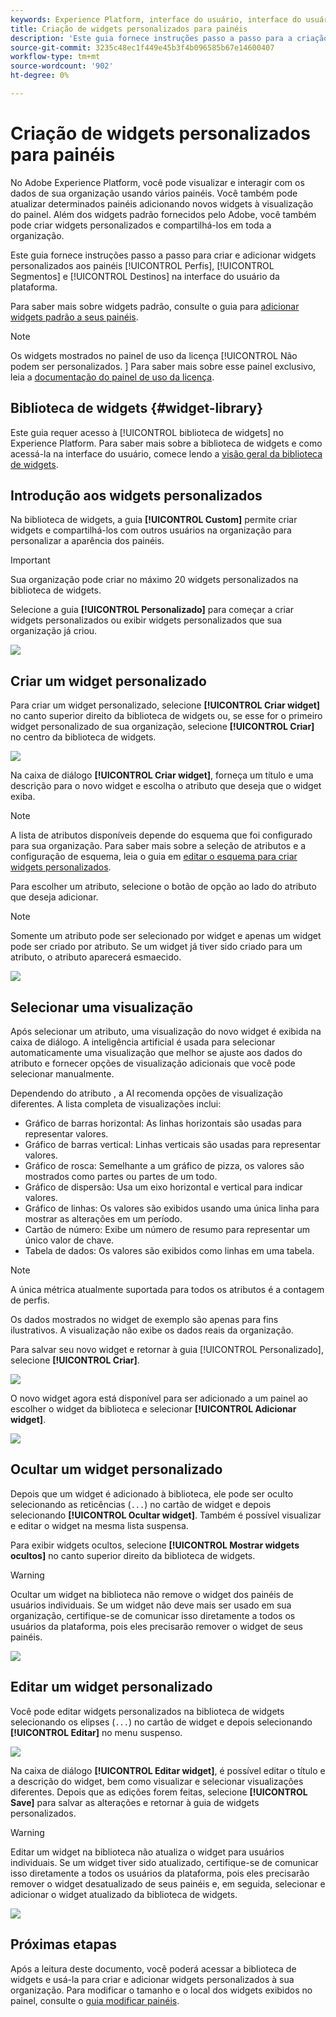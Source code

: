 ```yaml
---
keywords: Experience Platform, interface do usuário, interface do usuário, painéis, painel, perfis, segmentos, destinos, uso de licença, widgets, métricas;
title: Criação de widgets personalizados para painéis
description: 'Este guia fornece instruções passo a passo para a criação de widgets personalizados para uso em painéis do Adobe Experience Platform. '
source-git-commit: 3235c48ec1f449e45b3f4b096585b67e14600407
workflow-type: tm+mt
source-wordcount: '902'
ht-degree: 0%

---
```



# Criação de widgets personalizados para painéis

No Adobe Experience Platform, você pode visualizar e interagir com os dados de sua organização usando vários painéis. Você também pode atualizar determinados painéis adicionando novos widgets à visualização do painel. Além dos widgets padrão fornecidos pelo Adobe, você também pode criar widgets personalizados e compartilhá-los em toda a organização.

Este guia fornece instruções passo a passo para criar e adicionar widgets personalizados aos painéis [!UICONTROL Perfis], [!UICONTROL Segmentos] e [!UICONTROL Destinos] na interface do usuário da plataforma.

Para saber mais sobre widgets padrão, consulte o guia para [adicionar widgets padrão a seus painéis](standard-widgets.md).

>[!NOTE]
>
>Os widgets mostrados no painel de uso da licença [!UICONTROL Não podem ser personalizados. ] Para saber mais sobre esse painel exclusivo, leia a [documentação do painel de uso da licença](../guides/license-usage.md).

## Biblioteca de widgets {#widget-library}

Este guia requer acesso à [!UICONTROL biblioteca de widgets] no Experience Platform. Para saber mais sobre a biblioteca de widgets e como acessá-la na interface do usuário, comece lendo a [visão geral da biblioteca de widgets](widget-library.md).

## Introdução aos widgets personalizados

Na biblioteca de widgets, a guia **[!UICONTROL Custom]** permite criar widgets e compartilhá-los com outros usuários na organização para personalizar a aparência dos painéis.

>[!IMPORTANT]
>
>Sua organização pode criar no máximo 20 widgets personalizados na biblioteca de widgets.

Selecione a guia **[!UICONTROL Personalizado]** para começar a criar widgets personalizados ou exibir widgets personalizados que sua organização já criou.

![](../images/customization/custom-widgets.png)

## Criar um widget personalizado

Para criar um widget personalizado, selecione **[!UICONTROL Criar widget]** no canto superior direito da biblioteca de widgets ou, se esse for o primeiro widget personalizado de sua organização, selecione **[!UICONTROL Criar]** no centro da biblioteca de widgets.

![](../images/customization/create-widget.png)

Na caixa de diálogo **[!UICONTROL Criar widget]**, forneça um título e uma descrição para o novo widget e escolha o atributo que deseja que o widget exiba.

>[!NOTE]
>
>A lista de atributos disponíveis depende do esquema que foi configurado para sua organização. Para saber mais sobre a seleção de atributos e a configuração de esquema, leia o guia em [editar o esquema para criar widgets personalizados](edit-schema.md).

Para escolher um atributo, selecione o botão de opção ao lado do atributo que deseja adicionar.

>[!NOTE]
>
>Somente um atributo pode ser selecionado por widget e apenas um widget pode ser criado por atributo. Se um widget já tiver sido criado para um atributo, o atributo aparecerá esmaecido.

![](../images/customization/create-widget-dialog.png)

## Selecionar uma visualização

Após selecionar um atributo, uma visualização do novo widget é exibida na caixa de diálogo. A inteligência artificial é usada para selecionar automaticamente uma visualização que melhor se ajuste aos dados do atributo e fornecer opções de visualização adicionais que você pode selecionar manualmente.

Dependendo do atributo , a AI recomenda opções de visualização diferentes. A lista completa de visualizações inclui:

* Gráfico de barras horizontal: As linhas horizontais são usadas para representar valores.
* Gráfico de barras vertical: Linhas verticais são usadas para representar valores.
* Gráfico de rosca: Semelhante a um gráfico de pizza, os valores são mostrados como partes ou partes de um todo.
* Gráfico de dispersão: Usa um eixo horizontal e vertical para indicar valores.
* Gráfico de linhas: Os valores são exibidos usando uma única linha para mostrar as alterações em um período.
* Cartão de número: Exibe um número de resumo para representar um único valor de chave.
* Tabela de dados: Os valores são exibidos como linhas em uma tabela.

>[!NOTE]
>
>A única métrica atualmente suportada para todos os atributos é a contagem de perfis.
>
>Os dados mostrados no widget de exemplo são apenas para fins ilustrativos. A visualização não exibe os dados reais da organização.

Para salvar seu novo widget e retornar à guia [!UICONTROL Personalizado], selecione **[!UICONTROL Criar]**.

![](../images/customization/create-widget-select-attribute.png)

O novo widget agora está disponível para ser adicionado a um painel ao escolher o widget da biblioteca e selecionar **[!UICONTROL Adicionar widget]**.

![](../images/customization/custom-widgets-new.png)

## Ocultar um widget personalizado

Depois que um widget é adicionado à biblioteca, ele pode ser oculto selecionando as reticências (`...`) no cartão de widget e depois selecionando **[!UICONTROL Ocultar widget]**. Também é possível visualizar e editar o widget na mesma lista suspensa.

Para exibir widgets ocultos, selecione **[!UICONTROL Mostrar widgets ocultos]** no canto superior direito da biblioteca de widgets.

>[!WARNING]
>
>Ocultar um widget na biblioteca não remove o widget dos painéis de usuários individuais. Se um widget não deve mais ser usado em sua organização, certifique-se de comunicar isso diretamente a todos os usuários da plataforma, pois eles precisarão remover o widget de seus painéis.

![](../images/customization/hide-widget.png)

## Editar um widget personalizado

Você pode editar widgets personalizados na biblioteca de widgets selecionando os elipses (`...`) no cartão de widget e depois selecionando **[!UICONTROL Editar]** no menu suspenso.

![](../images/customization/custom-widget-edit.png)

Na caixa de diálogo **[!UICONTROL Editar widget]**, é possível editar o título e a descrição do widget, bem como visualizar e selecionar visualizações diferentes. Depois que as edições forem feitas, selecione **[!UICONTROL Save]** para salvar as alterações e retornar à guia de widgets personalizados.

>[!WARNING]
>
>Editar um widget na biblioteca não atualiza o widget para usuários individuais. Se um widget tiver sido atualizado, certifique-se de comunicar isso diretamente a todos os usuários da plataforma, pois eles precisarão remover o widget desatualizado de seus painéis e, em seguida, selecionar e adicionar o widget atualizado da biblioteca de widgets.

![](../images/customization/edit-widget.png)

## Próximas etapas

Após a leitura deste documento, você poderá acessar a biblioteca de widgets e usá-la para criar e adicionar widgets personalizados à sua organização. Para modificar o tamanho e o local dos widgets exibidos no painel, consulte o [guia modificar painéis](modify.md).
